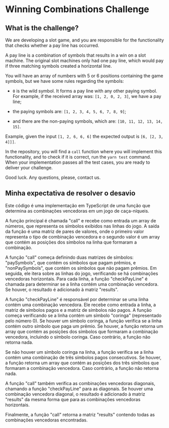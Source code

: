 # Winning Combinations Challenge

## What is the challenge?

We are developing a slot game, and you are responsible for the functionality that checks whether a pay line has occurred.

A pay line is a combination of symbols that results in a win on a slot machine. The original slot machines only had one pay line, which would pay if three matching symbols created a horizontal line.

You will have an array of numbers with 5 or 6 positions containing the game symbols, but we have some rules regarding the symbols:

- `0` is the wild symbol. It forms a pay line with any other paying symbol. For example, if the received array was: `[1, 2, 0, 2, 3]`, we have a pay line;

- the paying symbols are: `[1, 2, 3, 4, 5, 6, 7, 8, 9]`;

- and there are the non-paying symbols, which are: `[10, 11, 12, 13, 14, 15]`.

Example, given the input `[1, 2, 6, 6, 6]` the expected output is `[6, [2, 3, 4]]]`.

In the repository, you will find a `call` function where you will implement this functionality, and to check if it is correct, run the `yarn test` command. When your implementation passes all the test cases, you are ready to deliver your challenge.

Good luck. Any questions, please, contact us.

## Minha expectativa de resolver o desavio 

Este código é uma implementação em TypeScript de uma função que determina as combinações vencedoras em um jogo de caça-níqueis.

A função principal é chamada "call" e recebe como entrada um array de números, que representa os símbolos exibidos nas linhas do jogo. A saída da função é uma matriz de pares de valores, onde o primeiro valor representa o tipo de combinação vencedora e o segundo valor é um array que contém as posições dos símbolos na linha que formaram a combinação.

A função "call" começa definindo duas matrizes de símbolos: "paySymbols", que contém os símbolos que pagam prêmios, e "nonPaySymbols", que contém os símbolos que não pagam prêmios. Em seguida, ele itera sobre as linhas do jogo, verificando se há combinações vencedoras horizontais. Para cada linha, a função "checkPayLine" é chamada para determinar se a linha contém uma combinação vencedora. Se houver, o resultado é adicionado à matriz "results".

A função "checkPayLine" é responsável por determinar se uma linha contém uma combinação vencedora. Ele recebe como entrada a linha, a matriz de símbolos pagos e a matriz de símbolos não pagos. A função começa verificando se a linha contém um símbolo "coringa" (representado pelo número 0). Se houver um símbolo coringa, a função verifica se a linha contém outro símbolo que paga um prêmio. Se houver, a função retorna um array que contém as posições dos símbolos que formaram a combinação vencedora, incluindo o símbolo coringa. Caso contrário, a função não retorna nada.

Se não houver um símbolo coringa na linha, a função verifica se a linha contém uma combinação de três símbolos pagos consecutivos. Se houver, a função retorna um array que contém as posições dos três símbolos que formaram a combinação vencedora. Caso contrário, a função não retorna nada.

A função "call" também verifica as combinações vencedoras diagonais, chamando a função "checkPayLine" para as diagonais. Se houver uma combinação vencedora diagonal, o resultado é adicionado à matriz "results" da mesma forma que para as combinações vencedoras horizontais.

Finalmente, a função "call" retorna a matriz "results" contendo todas as combinações vencedoras encontradas.
